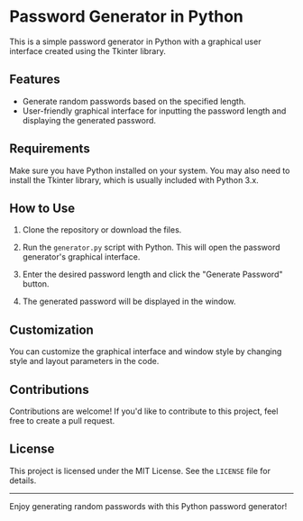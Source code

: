 # Password Generator in Python

This is a simple password generator in Python with a graphical user interface created using the Tkinter library.

## Features

- Generate random passwords based on the specified length.
- User-friendly graphical interface for inputting the password length and displaying the generated password.

## Requirements

Make sure you have Python installed on your system. You may also need to install the Tkinter library, which is usually included with Python 3.x.

## How to Use

1. Clone the repository or download the files.

2. Run the `generator.py` script with Python. This will open the password generator's graphical interface.

3. Enter the desired password length and click the "Generate Password" button.

4. The generated password will be displayed in the window.

## Customization

You can customize the graphical interface and window style by changing style and layout parameters in the code.

## Contributions

Contributions are welcome! If you'd like to contribute to this project, feel free to create a pull request.

## License

This project is licensed under the MIT License. See the `LICENSE` file for details.

---

Enjoy generating random passwords with this Python password generator!







